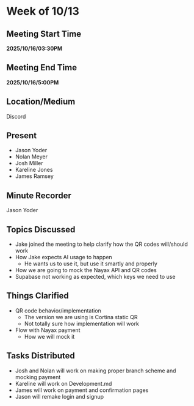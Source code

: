# Week of 10/13

## Meeting Start Time

**2025/10/16/03:30PM** 

## Meeting End Time

**2025/10/16/5:00PM**

## Location/Medium

Discord

## Present
- Jason Yoder
- Nolan Meyer
- Josh Miller
- Kareline Jones
- James Ramsey

## Minute Recorder
Jason Yoder

## Topics Discussed
- Jake joined the meeting to help clarify how the QR codes will/should work
- How Jake expects AI usage to happen
  - He wants us to use it, but use it smartly and properly
- How we are going to mock the Nayax API and QR codes
- Supabase not working as expected, which keys we need to use

## Things Clarified
- QR code behavior/implementation
  - The version we are using is Cortina static QR
  - Not totally sure how implementation will work
- Flow with Nayax payment
  - How we will mock it
  
## Tasks Distributed
- Josh and Nolan will work on making proper branch scheme and mocking payment
- Kareline will work on Development.md
- James will work on payment and confirmation pages
- Jason will remake login and signup
